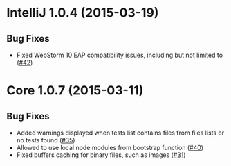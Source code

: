 <a name="IntelliJ 1.0.4"></a>
# IntelliJ 1.0.4 (2015-03-19)

## Bug Fixes

- Fixed WebStorm 10 EAP compatibility issues, including but not limited to ([#42](https://github.com/wallabyjs/public/issues/42))

<a name="Core 1.0.7"></a>
# Core 1.0.7 (2015-03-11)

## Bug Fixes

- Added warnings displayed when tests list contains files from files lists or no tests found ([#35](https://github.com/wallabyjs/public/issues/35))
- Allowed to use local node modules from bootstrap function ([#40](https://github.com/wallabyjs/public/issues/40))
- Fixed buffers caching for binary files, such as images ([#31](https://github.com/wallabyjs/public/issues/31))
